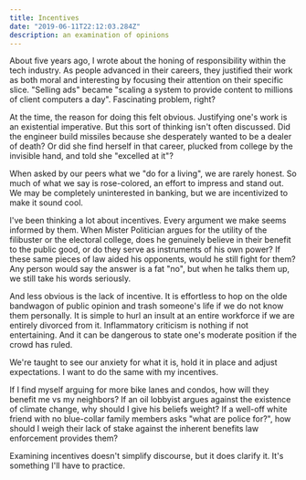 ```yaml
---
title: Incentives
date: "2019-06-11T22:12:03.284Z"
description: an examination of opinions
---
```


About five years ago, I wrote about the honing of responsibility within the tech industry. As people advanced in their careers, they justified their work as both moral and interesting by focusing their attention on their specific slice. "Selling ads" became "scaling a system to provide content to millions of client computers a day". Fascinating problem, right?

At the time, the reason for doing this felt obvious. Justifying one's work is an existential imperative. But this sort of thinking isn't often discussed. Did the engineer build missiles because she desperately wanted to be a dealer of death? Or did she find herself in that career, plucked from college by the invisible hand, and told she "excelled at it"?

When asked by our peers what we "do for a living", we are rarely honest. So much of what we say is rose-colored, an effort to impress and stand out. We may be completely uninterested in banking, but we are incentivized to make it sound cool.

I've been thinking a lot about incentives. Every argument we make seems informed by them. When Mister Politician argues for the utility of the filibuster or the electoral college, does he genuinely believe in their benefit to the public good, or do they serve as instruments of his own power? If these same pieces of law aided his opponents, would he still fight for them? Any person would say the answer is a fat "no", but when he talks them up, we still take his words seriously.

And less obvious is the lack of incentive. It is effortless to hop on the olde bandwagon of public opinion and trash someone's life if we do not know them personally. It is simple to hurl an insult at an entire workforce if we are entirely divorced from it. Inflammatory criticism is nothing if not entertaining. And it can be dangerous to state one's moderate position if the crowd has ruled.

We're taught to see our anxiety for what it is, hold it in place and adjust expectations. I want to do the same with my incentives.

If I find myself arguing for more bike lanes and condos, how will they benefit me vs my neighbors? If an oil lobbyist argues against the existence of climate change, why should I give his beliefs weight? If a well-off white friend with no blue-collar family members asks "what are police for?", how should I weigh their lack of stake against the inherent benefits law enforcement provides them?

Examining incentives doesn't simplify discourse, but it does clarify it. It's something I'll have to practice.
